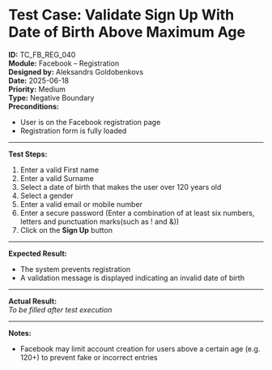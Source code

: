 # Test Case: Validate Sign Up With Date of Birth Above Maximum Age

**ID:** TC_FB_REG_040  
**Module:** Facebook – Registration  
**Designed by:** Aleksandrs Goldobenkovs  
**Date:** 2025-06-18  
**Priority:** Medium  
**Type:** Negative Boundary  
**Preconditions:**  
- User is on the Facebook registration page  
- Registration form is fully loaded

---

**Test Steps:**

1. Enter a valid First name
2. Enter a valid Surname
3. Select a date of birth that makes the user over 120 years old
4. Select a gender
5. Enter a valid email or mobile number 
6. Enter a secure password (Enter a combination of at least six numbers, letters and punctuation marks(such as ! and &))
7. Click on the **Sign Up** button

---

**Expected Result:**   
- The system prevents registration
- A validation message is displayed indicating an invalid date of birth

---

**Actual Result:**  
_To be filled after test execution_

---

**Notes:**
- Facebook may limit account creation for users above a certain age (e.g. 120+) to prevent fake or incorrect entries
